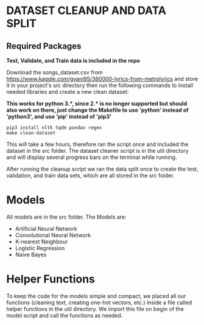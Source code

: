 # DATASET CLEANUP AND DATA SPLIT
## Required Packages

**Test, Validate, and Train data is included in the repo**

Download the songs_dataset.csv from https://www.kaggle.com/gyani95/380000-lyrics-from-metrolyrics and store it in your project's src directory then run the
following commands to install needed libraries and create a new clean dataset:

**This works for python 3.\*, since 2.\* is no longer supported but should also work on there, just change the Makefile to use 'python' instead of 'python3', and use 'pip' instead of 'pip3'**

```console
pip3 install nltk tqdm pandas regex
make clean-dataset
```

This will take a few hours, therefore ran the script once and included the dataset in the src folder.
The dataset cleaner script is in the util directory and will display several progress bars on the terminal while running.

After running the cleanup script we ran the data split once to create the test, validation, and train data sets, which are all stored in the src folder.

# Models
All models are in the src folder. The Models are:

* Artificial Neural Network
* Convolutional Neural Network
* K-nearest Neighbour
* Logistic Regression
* Naive Bayes


# Helper Functions
To keep the code for the models simple and compact, we placed all our functions (cleaning text, creating one-hot vectors, etc.)
inside a file called helper functions in the util directory. We import this file on begin of the model script and call the functions as
needed.